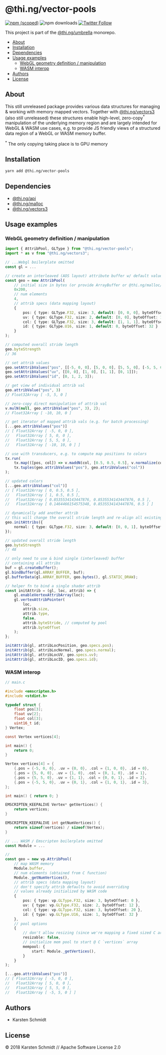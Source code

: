 # @thi.ng/vector-pools

[![npm (scoped)](https://img.shields.io/npm/v/@thi.ng/vector-pools.svg)](https://www.npmjs.com/package/@thi.ng/vector-pools)
![npm downloads](https://img.shields.io/npm/dm/@thi.ng/vector-pools.svg)
[![Twitter Follow](https://img.shields.io/twitter/follow/thing_umbrella.svg?style=flat-square&label=twitter)](https://twitter.com/thing_umbrella)

This project is part of the
[@thi.ng/umbrella](https://github.com/thi-ng/umbrella/) monorepo.

<!-- TOC depthFrom:2 depthTo:3 -->

- [About](#about)
- [Installation](#installation)
- [Dependencies](#dependencies)
- [Usage examples](#usage-examples)
    - [WebGL geometry definition / manipulation](#webgl-geometry-definition--manipulation)
    - [WASM interop](#wasm-interop)
- [Authors](#authors)
- [License](#license)

<!-- /TOC -->

## About

This still unreleased package provides various data structures for
managing & working with memory mapped vectors. Together with
[@thi.ng/vectors3](https://github.com/thi-ng/umbrella/tree/feature/vec-refactor/packages/vectors3)
(also still unreleased) these structures enable high-level,
zero-copy<sup>*</sup> manipulation of the underlying memory region and
are largely intended for WebGL & WASM use cases, e.g. to provide JS
friendly views of a structured data region of a WebGL or WASM memory
buffer.

<sup>*</sup> The only copying taking place is to GPU memory

## Installation

```bash
yarn add @thi.ng/vector-pools
```

## Dependencies

- [@thi.ng/api](https://github.com/thi-ng/umbrella/tree/master/packages/api)
- [@thi.ng/malloc](https://github.com/thi-ng/umbrella/tree/master/packages/malloc)
- [@thi.ng/vectors3](https://github.com/thi-ng/umbrella/tree/vec-refactor/packages/vectors3)

## Usage examples

### WebGL geometry definition / manipulation

```ts
import { AttribPool, GLType } from "@thi.ng/vector-pools";
import * as v from "@thi.ng/vectors3";

// ...Webgl boilerplate omitted
const gl = ...

// create an interleaved (AOS layout) attribute buffer w/ default values
const geo = new AttribPool(
    // initial size in bytes (or provide ArrayBuffer or @thi.ng/malloc/MemPool)
    0x200,
    // num elements
    4,
    // attrib specs (data mapping layout)
    {
        pos: { type: GLType.F32, size: 3, default: [0, 0, 0], byteOffset: 0 },
        uv: { type: GLType.F32, size: 2, default: [0, 0], byteOffset: 12 },
        col: { type: GLType.F32, size: 3, default: [1, 1, 1], byteOffset: 20 },
        id: { type: GLType.U16, size: 1, default: 0, byteOffset: 32 }
    }
);

// computed overall stride length
geo.byteStrength
// 36

// set attrib values
geo.setAttribValues("pos", [[-5, 0, 0], [5, 0, 0], [5, 5, 0], [-5, 5, 0]]);
geo.setAttribValues("uv", [[0, 0], [1, 0], [1, 1], [0, 1]]);
geo.setAttribValues("id", [0, 1, 2, 3]);

// get view of individual attrib val
geo.attribValue("pos", 3)
// Float32Array [ -5, 5, 0 ]

// zero-copy direct manipulation of attrib val
v.mulN(null, geo.attribValue("pos", 3), 2);
// Float32Array [ -10, 10, 0 ]

// get iterator of mapped attrib vals (e.g. for batch processing)
[...geo.attribValues("pos")]
// [ Float32Array [ -5, 0, 0 ],
//   Float32Array [ 5, 0, 0 ],
//   Float32Array [ 5, 5, 0 ],
//   Float32Array [ -10, 10, 0 ] ]

// use with transducers, e.g. to compute map positions to colors
tx.run(
    tx.map(([pos, col]) => v.maddN(col, [0.5, 0.5, 0.5], v.normalize(col, pos), 0.5)),
    tx.tuples(geo.attribValues("pos"), geo.attribValues("col"))
);

// updated colors
[...geo.attribValues("col")]
// [ Float32Array [ 0, 0.5, 0.5 ],
//   Float32Array [ 1, 0.5, 0.5 ],
//   Float32Array [ 0.8535534143447876, 0.8535534143447876, 0.5 ],
//   Float32Array [ 0.1464466154575348, 0.8535534143447876, 0.5 ] ]

// dynamically add another attrib
// this will change the overall stride length and re-align all existing attribs
geo.initAttribs({
    normal: { type: GLType.F32, size: 3, default: [0, 0, 1], byteOffset: 36 }
});

// updated overall stride length
geo.byteStrength
// 48

// only need to use & bind single (interleaved) buffer
// containing all attribs
buf = gl.createBuffer();
gl.bindBuffer(gl.ARRAY_BUFFER, buf);
gl.bufferData(gl.ARRAY_BUFFER, geo.bytes(), gl.STATIC_DRAW);

// helper fn to bind a single shader attrib
const initAttrib = (gl, loc, attrib) => {
    gl.enableVertexAttribArray(loc);
    gl.vertexAttribPointer(
        loc,
        attrib.size,
        attrib.type,
        false,
        attrib.byteStride, // computed by pool
        attrib.byteOffset
    );
};

initAttrib(gl, attribLocPosition, geo.specs.pos);
initAttrib(gl, attribLocNormal, geo.specs.normal);
initAttrib(gl, attribLocUV, geo.specs.uv);
initAttrib(gl, attribLocID, geo.specs.id);
```

### WASM interop

```c
// main.c

#include <emscripten.h>
#include <stdint.h>

typedef struct {
    float pos[3];
    float uv[2];
    float col[3];
    uint16_t id;
} Vertex;

const Vertex vertices[4];

int main() {
    return 0;
}

Vertex vertices[4] = {
    {.pos = {-5, 0, 0}, .uv = {0, 0}, .col = {1, 0, 0}, .id = 0},
    {.pos = {5, 0, 0}, .uv = {1, 0}, .col = {0, 1, 0}, .id = 1},
    {.pos = {5, 5, 0}, .uv = {1, 1}, .col = {0, 0, 1}, .id = 2},
    {.pos = {-5, 5, 0}, .uv = {0, 1}, .col = {1, 0, 1}, .id = 3},
};

int main() { return 0; }

EMSCRIPTEN_KEEPALIVE Vertex* getVertices() {
    return vertices;
}

EMSCRIPTEN_KEEPALIVE int getNumVertices() {
    return sizeof(vertices) / sizeof(Vertex);
}
```

```ts
// ... WASM / Emscripten boilerplate omitted
const Module = ...

//
const geo = new vp.AttribPool(
    // map WASM memory
    Module.buffer,
    // num elements (obtained from C function)
    Module._getNumVertices(),
    // attrib specs (data mapping layout)
    // don't specify attrib defaults to avoid overriding
    // values already initialized by WASM code
    {
        pos: { type: vp.GLType.F32, size: 3, byteOffset: 0 },
        uv: { type: vp.GLType.F32, size: 2, byteOffset: 12 },
        col: { type: vp.GLType.F32, size: 3, byteOffset: 20 },
        id: { type: vp.GLType.U16, size: 1, byteOffset: 32 }
    },
    // pool options
    {
        // don't allow resizing (since we're mapping a fixed sized C array)
        resizable: false,
        // initialize mem pool to start @ C `vertices` array
        mempool: {
            start: Module._getVertices(),
        }
    }
);

[...geo.attribValues("pos")]
// [ Float32Array [ -5, 0, 0 ],
//   Float32Array [ 5, 0, 0 ],
//   Float32Array [ 5, 5, 0 ],
//   Float32Array [ -5, 5, 0 ] ]
```

## Authors

- Karsten Schmidt

## License

&copy; 2018 Karsten Schmidt // Apache Software License 2.0
